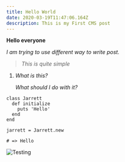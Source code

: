 ```yaml
---
title: Hello World
date: 2020-03-19T11:47:06.164Z
description: This is my First CMS post
---
```

**Hello everyone**

*I am trying to use different way to write post.*

> *This is quite simple*

1. *What is this?*

   *What should I do with it?*

```
class Jarrett
  def initialize
    puts 'Hello'
  end
end

jarrett = Jarrett.new

# => Hello
```



![Testing](/img/attributes.jpeg "Real life")